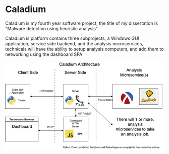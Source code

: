 # Caladium

Caladium is my fourth year software project, the title of my dissertation is "Malware detection using heuristic analysis".

Caladium is platform contains three subprojects, a Windows GUI application, service side backend, and the analysis microservices,<br>
technicals will have the ability to setup analysis computers, and add them to networking using the dashboard SPA.

![test](/dissertation/images/architecture.png)
